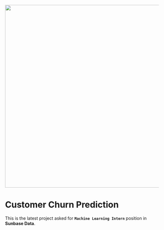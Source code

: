 <p align='center'>
    <img src="https://github.com/datamaven14/datamaven14/blob/main/assets/images/customerchurn.jpg", width="600">
</p>


# **Customer Churn Prediction**
This is the latest project asked for **`Machine Learning Intern`** position in **Sunbase Data**.